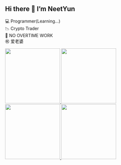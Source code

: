 ## Hi there 👋 I’m NeetYun
💻 Programmer(Learning...)  
📉 Crypto Trader  
🚫 NO OVERTIME WORK  
㊗️ 爱老婆  


<a href="https://github.com/Alexis-Zhang0812/github-readme-stats#gh-dark-mode-only">
    <img src="https://github-readme-stats-rust-eight-17.vercel.app/api?username=Alexis-Zhang0812&show_icons=true&theme=yunsOneDark&count_private=true&hide=issue" height="180px">
    <img src="https://github-readme-stats-rust-eight-17.vercel.app/api/top-langs/?username=Alexis-Zhang0812&theme=yunsOneDark&layout=compact&langs_count=8&hide=HTML,CSS" height="180px">
</a>
<a href="https://github.com/Alexis-Zhang0812/github-readme-stats#gh-light-mode-only">
    <img src="https://github-readme-stats-rust-eight-17.vercel.app/api?username=Alexis-Zhang0812&show_icons=true&theme=yunsOneLight&count_private=true&hide=issue" height="180px">
    <img src="https://github-readme-stats-rust-eight-17.vercel.app/api/top-langs/?username=Alexis-Zhang0812&theme=yunsOneLight&layout=compact&langs_count=8&hide=HTML,CSS" height="180px">
</a>
